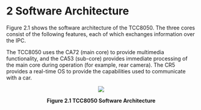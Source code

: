 # 2 Software Architecture

Figure 2.1 shows the software architecture of the TCC8050. The three cores consist of the following features, each of which exchanges information over the IPC.

The TCC8050 uses the CA72 (main core) to provide multimedia functionality, and the CA53 (sub-core) provides immediate processing of the main core during operation (for example, rear camera). The CR5 provides a real-time OS to provide the capabilities used to communicate with a car.

<p align="center">
    <img src="https://github.com/Topst-Dev/Documentation/assets/161264431/7a6c7f14-8f83-4976-a6bc-3f78a4d576b3">
</p>
<p align="center"><strong>Figure 2.1 TCC8050 Software Architecture</strong></p>
